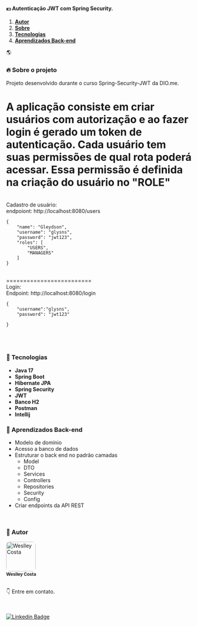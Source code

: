 #### :dollar: Autenticação JWT com Spring Security.

<ol align="left">
<li><strong><a href="#--autor">Autor</a></strong></li>
 <li><strong><a href="#--sobre-o-projeto">Sobre</a></strong></li>
 <li><strong><a href="#--tecnologias">Tecnologias</a></strong></li>
 <li><strong><a href="#--aprendizados-back-end">Aprendizados Back-end</a></strong></li>
</ol>

🌎


### [](https://github.com/weslley-sc/Spring-Security-JWT#--sobre-o-projeto) 🔥 Sobre o projeto

Projeto desenvolvido durante o curso Spring-Security-JWT da <a src="https://web.dio.me">DIO.me</a>.

A aplicação consiste em criar usuários com autorização e ao fazer login é gerado um token de autenticação. Cada usuário tem suas permissões de qual rota poderá acessar. Essa permissão é definida na criação do usuário no "ROLE"
<br/>
=========================
<br/>
Cadastro de usuário:
<br/>
endpoiont: http://localhost:8080/users

```
{
	"name": "Gleydson",
	"username": "glysns",
	"password": "jwt123",
	"roles": [
		"USERS",
		"MANAGERS"
	]
}
```

<br/>
=========================
<br/>
Login:
<br/>
Endpoint: http://localhost:8080/login

```
{
	"username":"glysns",
	"password": "jwt123"
	
}
```



<br />




<br />

### [](https://github.com/weslley-sc/Spring-Security#--tecnologias) 🤖 Tecnologias

- **Java 17**
- **Spring Boot**
- **Hibernate JPA**
- **Spring Security**
- **JWT**
- **Banco H2**
- **Postman**
- **Intellij**

### [](https://github.com/weslley-sc/Spring-Security#--aprendizados-back-end) 🎉 Aprendizados Back-end

- Modelo de domínio
- Acesso a banco de dados
- Estruturar o back end no padrão camadas
  - Model
  - DTO
  - Services
  - Controllers
  - Repositories
  - Security
  - Config
- Criar endpoints da API REST

<br />

### [](https://github.com/weslley-sc/Spring-Security#--autor) 💎 Autor

<a >
 <img style="border-radius: 8px" src="https://avatars.githubusercontent.com/u/86158156?v=4" width="80px;" alt="Weslley Costa"/>
<br />
<sub><strong>Weslley Costa</strong></sub></a>

<br />
<br />

:point_down: Entre em contato.

<br />

[![Linkedin Badge](https://img.shields.io/badge/-LinkedIn-blue?style=for-the-badge&logo=Linkedin&logoColor=white&link=https://www.linkedin.com/in/weslley-da-silva-costa-b8569273/)](https://www.linkedin.com/in/weslley-da-silva-costa-b8569273/)
